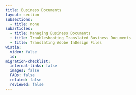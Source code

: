 ```yaml
---
title: Business Documents
layout: section
subsections:
  - title: none
subarticles:
  - title: Managing Business Documents
  - title: Troubleshooting Translated Business Documents
  - title: Translating Adobe InDesign Files
wistia:
  video: false
  id:
migration-checklist:
  internal-links: false
  images: false
  FAQs: false
  related: false
  reviewed: false
---
```



